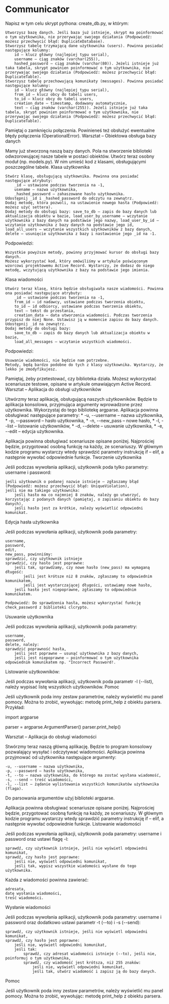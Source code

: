 # Communicator

Napisz w tym celu skrypt pythona: create_db.py, w którym:

    Utworzysz bazę danych. Jeśli baza już istnieje, skrypt ma poinformować o tym użytkownika, nie przerywając swojego działania (Podpowiedź: możesz przechwycić błąd: DuplicateDatabase).
    Stworzysz tabelę trzymającą dane użytkownika (users). Powinna posiadać następujące kolumny:
        id – klucz główny (najlepiej typu serial),
        username – ciąg znaków (varchar(255)),
        hashed_password – ciąg znaków (varchar(80)). Jeżeli istnieje już taka tabela, skrypt powinien poinformować o tym użytkownika, nie przerywając swojego działania (Podpowiedź: możesz przechwycić błąd: DuplicateTable).
    Stworzysz tabelę przechowującą komunikaty (messages). Powinna posiadać następujące kolumny:
        id – klucz główny (najlepiej typu serial),
        from_id – klucz obcy do tabeli users,
        to_id – klucz obcy do tabeli users,
        creation_date – timestamp, dodawany automatycznie,
        text – ciąg znaków (varchar(255)). Jeżeli istnieje już taka tabela, skrypt powinien poinformować o tym użytkownika, nie przerywając swojego działania (Podpowiedź: możesz przechwycić błąd: DuplicateTable).

Pamiętaj o zamknięciu połączenia. Powinieneś też obsłużyć ewentualne błędy połączenia (OperationalError).
Warsztat – Obiektowa obsługa bazy danych

Mamy już stworzoną naszą bazy danych. Pola na stworzenie biblioteki odwzorowującej nasze tabele w postaci obiektów. Utwórz teraz osobny moduł (np. models.py). W nim umieść kod z klasami, obsługującymi poszczególne tabele.
Klasa użytkownika

    Stwórz klasę, obsługującą użytkownika. Powinna ona posiadać następujące atrybuty:
        _id – ustawione podczas tworzenia na -1,
        usename – nazwa użytkownika,
        _hashed_password – zahaszowane hasło użytkownika.
    Udostępnij _id i _hashed_password do odczytu na zewnątrz.
    Dodaj metodę, która pozwoli, na ustawienie nowego hasła (Podpowiedź: możesz użyć settera).
    Dodaj metody do obsługi bazy: save_to_db – zapis do bazy danych lub aktualizacja obiektu w bazie, load_user_by_username – wczytanie użytkownika z bazy danych na podstawie jego nazwy, load_user_by_id – wczytanie użytkownika z bazy danych na podstawie jego id, load_all_users – wczytanie wszystkich użytkowników z bazy danych, delete – usunięcie użytkownika z bazy i nastawienie jego _id na -1.

Podpowiedzi:

    Wszystkie powyższe metody, powinny przyjmować kursor do obsługi bazy danych.
    Możesz wykorzystać kod, który omówiliśmy w artykule poświęconym wzorcowi projektowemu Active Record. Wystarczy, że dodasz do niego metodę, wczytującą użytkownika z bazy na podstawie jego imienia.

Klasa wiadomości

    Utwórz teraz klasę, która będzie obsługiwała nasze wiadomości. Powinna ona posiadać następujące atrybuty:
        _id – ustawione podczas tworzenia na -1,
        from_id – id nadawcy, ustawiane podczas tworzenia obiektu,
        to_id – id odbiorcy, ustawiane podczas tworzenia obiektu,
        text – tekst do przesłania,
        creation_data – data utworzenia wiadomości. Podczas tworzenia przypisz do niej None. Ustawisz ją w momencie zapisu do bazy danych.
    Udostępnij _id na zewnątrz.
    Dodaj metody do obsługi bazy:
        save_to_db – zapis do bazy danych lub aktualizacja obiektu w bazie,
        load_all_messages – wczytanie wszystkich wiadomości.

Podpowiedzi:

    Usuwanie wiadomości, nie będzie nam potrzebne.
    Metody, będą bardzo podobne do tych z klasy użytkownika. Wystarczy, że lekko je zmodyfikujesz.

Pamiętaj, żeby przetestować, czy biblioteka działa. Możesz wykorzystać scenariusze testowe, opisane w artykule omawiającym Active Record.
Warsztat – Aplikacja do obsługi użytkowników

Utwórzmy teraz aplikację, obsługującą naszych użytkowników. Będzie to aplikacja konsolowa, przyjmująca argumenty wprowadzone przez użytkownika. Wykorzystaj do tego bibliotekę argparse. Aplikacja powinna obsługiwać następujące parametry: * -u, --username – nazwa użytkownika, * -p, --password – hasło użytkownika, * -n, --new_pass – nowe hasło, * -l, --list – listowanie użytkowników, * -d, --delete – usuwanie użytkownika, * -e, --edit – edycja użytkownika.

Aplikacja powinna obsługiwać scenariusze opisane poniżej. Najprościej będzie, przygotować osobną funkcję na każdy, ze scenariuszy. W głównym kodzie programu wystarczy wtedy sprawdzić parametry instrukcję if – elif, a następnie wywołać odpowiednie funkcje.
Tworzenie użytkownika

Jeśli podczas wywołania aplikacji, użytkownik poda tylko parametry: username i password:

    jeśli użytkownik o podanej nazwie istnieje – zgłaszamy błąd (Podpowiedź: możesz przechwycić błąd: UniqueViolation),
    jeśli nie ma takiego użytkownika:
        jeśli hasło ma co najmniej 8 znaków, należy go utworzyć, korzystając z podanych danych (pamiętaj, o zapisaniu obiektu do bazy danych),
        jeśli hasło jest za krótkie, należy wyświetlić odpowiedni komunikat.

Edycja hasła użytkownika

Jeśli podczas wywołania aplikacji, użytkownik poda parametry:

    username,
    password,
    edit,
    new_pass, powinniśmy:
    sprawdzić, czy użytkownik istnieje
    sprawdzić, czy hasło jest poprawne:
        jeśli tak, sprawdzamy, czy nowe hasło (new_pass) ma wymaganą długość:
            jeśli jest krótsze niż 8 znaków, zgłaszamy to odpowiednim komunikatem,
            jeśli jest wystarczającej długości, ustawiamy nowe hasło,
        jeśli hasło jest niepoprawne, zgłaszamy to odpowiednim komunikatem.

    Podpowiedź: Do sprawdzenia hasła, możesz wykorzystać funkcję check_password z biblioteki clcrypto.

Usuwanie użytkownika

Jeśli podczas wywołania aplikacji, użytkownik poda parametry:

    username,
    password,
    delete, należy:
    sprawdzić poprawność hasła,
        jeśli jest poprawne – usunąć użytkownika z bazy danych,
        jeśli jest niepoprawne – poinformować o tym użytkownika odpowiednim komunikatem np. "Incorrect Password!.

Listowanie użytkowników:

Jeśli podczas wywołania aplikacji, użytkownik poda parametr -l (--list), należy wypisać listę wszystkich użytkowników.
Pomoc

Jeśli użytkownik poda inny zestaw parametrów, należy wyświetlić mu panel pomocy. Można to zrobić, wywołując: metodę print_help z obiektu parsera.
Przykład:

import argparse

parser = argparse.ArgumentParser()
parser.print_help()

Warsztat – Aplikacja do obsługi wiadomości

Stwórzmy teraz naszą główną aplikację. Będzie to program konsolowy pozwalający wysyłać i odczytywać wiadomości. Aplikacja powinna przyjmować od użytkownika następujące argumenty:

    -u, --username – nazwa użytkownika,
    -p, --password – hasło użytkownika,
    -t, --to – nazwa użytkownika, do którego ma zostać wysłana wiadomość,
    -s, --send – treść wiadomości,
    -l, --list – żądanie wylistowania wszystkich komunikatów użytkownika (flaga).

Do parsowania argumentów użyj biblioteki argparse.

Aplikacja powinna obsługiwać scenariusze opisane poniżej. Najprościej będzie, przygotować osobną funkcję na każdy, ze scenariuszy. W głównym kodzie programu wystarczy wtedy sprawdzić parametry instrukcję if – elif, a następnie wywołać odpowiednie funkcje.
Listowanie wiadomości

Jeśli podczas wywołania aplikacji, użytkownik poda parametry: username i password oraz ustawi flagę -l:

    sprawdź, czy użytkownik istnieje, jeśli nie wyświetl odpowiedni komunikat,
    sprawdź, czy hasło jest poprawne:
        jeśli nie, wyświetl odpowiedni komunikat,
        jeśli tak, wypisz wszystkie wiadomości wysłane do tego użytkownika.

Każda z wiadomości powinna zawierać:

    adresata,
    datę wysłania wiadomości,
    treść wiadomości.

Wysłanie wiadomości

Jeśli podczas wywołania aplikacji, użytkownik poda parametry: username i password oraz dodatkowo ustawi parametr -t (--to) i -s (--send):

    sprawdź, czy użytkownik istnieje, jeśli nie wyświetl odpowiedni komunikat,
    sprawdź, czy hasło jest poprawne:
        jeśli nie, wyświetl odpowiedni komunikat,
        jeśli tak:
            sprawdź, czy adresat wiadomości istnieje (--to), jeśli nie, poinformuj o tym użytkownika,
            sprawdź, czy wiadomość jest krótsza, niż 255 znaków:
                jeśli nie, wyświetl odpowiedni komunikat,
                jeśli tak, utwórz wiadomość i zapisz ją do bazy danych.

Pomoc

Jeśli użytkownik poda inny zestaw parametrów, należy wyświetlić mu panel pomocy. Można to zrobić, wywołując: metodę print_help z obiektu parsera.
